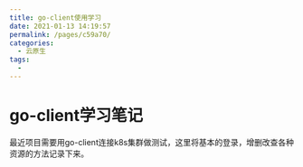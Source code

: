 ```yaml
---
title: go-client使用学习
date: 2021-01-13 14:19:57
permalink: /pages/c59a70/
categories:
  - 云原生
tags:
  - 
---
```

# go-client学习笔记

最近项目需要用go-client连接k8s集群做测试，这里将基本的登录，增删改查各种资源的方法记录下来。

